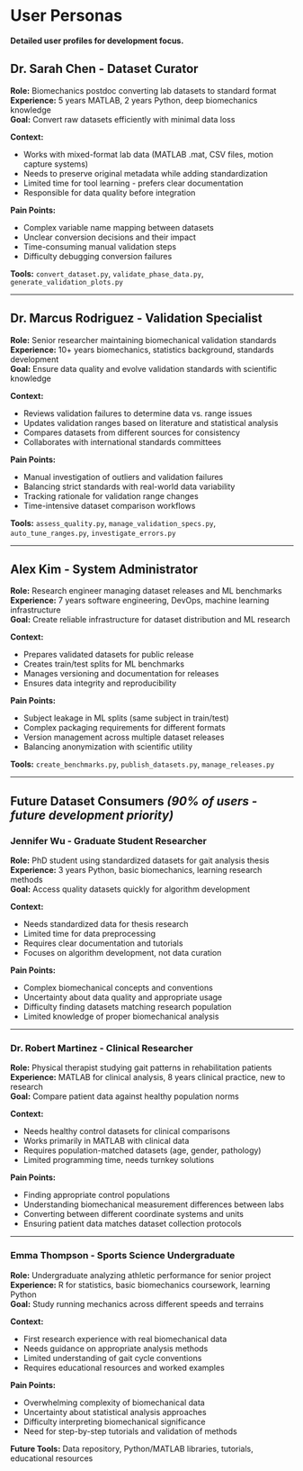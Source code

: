 # User Personas

**Detailed user profiles for development focus.**

## Dr. Sarah Chen - Dataset Curator

**Role:** Biomechanics postdoc converting lab datasets to standard format  
**Experience:** 5 years MATLAB, 2 years Python, deep biomechanics knowledge  
**Goal:** Convert raw datasets efficiently with minimal data loss

**Context:**
- Works with mixed-format lab data (MATLAB .mat, CSV files, motion capture systems)
- Needs to preserve original metadata while adding standardization
- Limited time for tool learning - prefers clear documentation
- Responsible for data quality before integration

**Pain Points:**
- Complex variable name mapping between datasets
- Unclear conversion decisions and their impact
- Time-consuming manual validation steps
- Difficulty debugging conversion failures

**Tools:** `convert_dataset.py`, `validate_phase_data.py`, `generate_validation_plots.py`

---

## Dr. Marcus Rodriguez - Validation Specialist

**Role:** Senior researcher maintaining biomechanical validation standards  
**Experience:** 10+ years biomechanics, statistics background, standards development  
**Goal:** Ensure data quality and evolve validation standards with scientific knowledge

**Context:**
- Reviews validation failures to determine data vs. range issues
- Updates validation ranges based on literature and statistical analysis
- Compares datasets from different sources for consistency
- Collaborates with international standards committees

**Pain Points:**
- Manual investigation of outliers and validation failures
- Balancing strict standards with real-world data variability
- Tracking rationale for validation range changes
- Time-intensive dataset comparison workflows

**Tools:** `assess_quality.py`, `manage_validation_specs.py`, `auto_tune_ranges.py`, `investigate_errors.py`

---

## Alex Kim - System Administrator

**Role:** Research engineer managing dataset releases and ML benchmarks  
**Experience:** 7 years software engineering, DevOps, machine learning infrastructure  
**Goal:** Create reliable infrastructure for dataset distribution and ML research

**Context:**
- Prepares validated datasets for public release
- Creates train/test splits for ML benchmarks
- Manages versioning and documentation for releases
- Ensures data integrity and reproducibility

**Pain Points:**
- Subject leakage in ML splits (same subject in train/test)
- Complex packaging requirements for different formats
- Version management across multiple dataset releases
- Balancing anonymization with scientific utility

**Tools:** `create_benchmarks.py`, `publish_datasets.py`, `manage_releases.py`

---

## Future Dataset Consumers *(90% of users - future development priority)*

### Jennifer Wu - Graduate Student Researcher

**Role:** PhD student using standardized datasets for gait analysis thesis  
**Experience:** 3 years Python, basic biomechanics, learning research methods  
**Goal:** Access quality datasets quickly for algorithm development

**Context:**
- Needs standardized data for thesis research
- Limited time for data preprocessing
- Requires clear documentation and tutorials
- Focuses on algorithm development, not data curation

**Pain Points:**
- Complex biomechanical concepts and conventions
- Uncertainty about data quality and appropriate usage
- Difficulty finding datasets matching research population
- Limited knowledge of proper biomechanical analysis

---

### Dr. Robert Martinez - Clinical Researcher

**Role:** Physical therapist studying gait patterns in rehabilitation patients  
**Experience:** MATLAB for clinical analysis, 8 years clinical practice, new to research  
**Goal:** Compare patient data against healthy population norms

**Context:**
- Needs healthy control datasets for clinical comparisons
- Works primarily in MATLAB with clinical data
- Requires population-matched datasets (age, gender, pathology)
- Limited programming time, needs turnkey solutions

**Pain Points:**
- Finding appropriate control populations
- Understanding biomechanical measurement differences between labs
- Converting between different coordinate systems and units
- Ensuring patient data matches dataset collection protocols

---

### Emma Thompson - Sports Science Undergraduate

**Role:** Undergraduate analyzing athletic performance for senior project  
**Experience:** R for statistics, basic biomechanics coursework, learning Python  
**Goal:** Study running mechanics across different speeds and terrains

**Context:**
- First research experience with real biomechanical data
- Needs guidance on appropriate analysis methods
- Limited understanding of gait cycle conventions
- Requires educational resources and worked examples

**Pain Points:**
- Overwhelming complexity of biomechanical data
- Uncertainty about statistical analysis approaches
- Difficulty interpreting biomechanical significance
- Need for step-by-step tutorials and validation of methods

**Future Tools:** Data repository, Python/MATLAB libraries, tutorials, educational resources